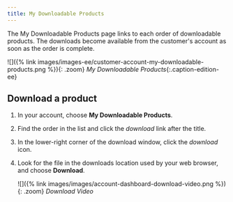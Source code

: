```yaml
---
title: My Downloadable Products
---
```


The My Downloadable Products page links to each order of downloadable products. The downloads become available from the customer's account as soon as the order is complete.

![]({% link images/images-ee/customer-account-my-downloadable-products.png %}){: .zoom}
_My Downloadable Products_{:.caption-edition-ee}

## Download a product

1. In your account, choose **My Downloadable Products**.

1. Find the order in the list and click the _download_ link after the title.

1. In the lower-right corner of the download window, click the _download_ icon.

1. Look for the file in the downloads location used by your web browser, and choose **Download**.

    ![]({% link images/images/account-dashboard-download-video.png %}){: .zoom}
    _Download Video_
